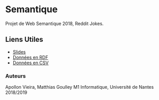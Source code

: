 # Semantique
Projet de Web Semantique 2018, Reddit Jokes.
## Liens Utiles
* [Slides](https://docs.google.com/presentation/d/1PNsmJEtifqNKcZOGuWcshCTQc_gmIBTLq8I2dl_SNm0/edit?usp=sharing)
* [Données en RDF](http://filex.univ-nantes.fr/get?k=RdNAh6iIiBvSFs20zWv)
* [Données en CSV](https://www.kaggle.com/cuddlefish/reddit-rjokes#jokes_score_name_clean.csv)
### Auteurs
Apollon Vieira, Matthias Goulley
M1 Informatique, Université de Nantes
2018/2019
